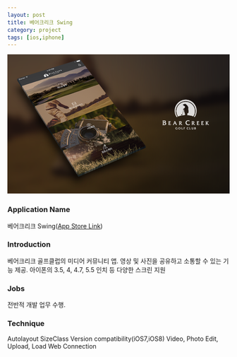 ```yaml
---
layout: post
title: 베어크리크 Swing
category: project
tags: [ios,iphone]
---
```

![베어크리크 Swing](/images/project/bearcreek_swing_01.png)

### Application Name

베어크리크 Swing([App Store Link](https://itunes.apple.com/app/beeokeulikeuswing/id981385544?mt=8))


### Introduction

베어크리크 골프클럽의 미디어 커뮤니티 앱.
영상 및 사진을 공유하고 소통할 수 있는 기능 제공.
아이폰의 3.5, 4, 4.7, 5.5 인치 등 다양한 스크린 지원


### Jobs

전반적 개발 업무 수행.


### Technique
Autolayout
SizeClass
Version compatibility(iOS7,iOS8)
Video, Photo Edit, Upload, Load
Web Connection